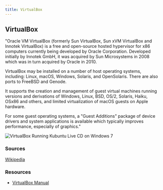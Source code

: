 ```yaml
---
title: VirtualBox
---
```

## VirtualBox

<!-- The article goes here, in GitHub-flavored Markdown. Feel free to add YouTube videos, images, and CodePen/JSBin embeds  -->

"Oracle VM VirtualBox (formerly Sun VirtualBox, Sun xVM VirtualBox and Innotek VirtualBox) is a free and open-source hosted hypervisor for x86 computers currently being developed by Oracle Corporation. Developed initially by Innotek GmbH, it was acquired by Sun Microsystems in 2008 which was in turn acquired by Oracle in 2010.

VirtualBox may be installed on a number of host operating systems, including: Linux, macOS, Windows, Solaris, and OpenSolaris. There are also ports to FreeBSD and Genode.

It supports the creation and management of guest virtual machines running versions and derivations of Windows, Linux, BSD, OS/2, Solaris, Haiku, OSx86 and others, and limited virtualization of macOS guests on Apple hardware.

For some guest operating systems, a "Guest Additions" package of device drivers and system applications is available which typically improves performance, especially of graphics."

![VirtualBox Running Kubuntu Live CD on Windows 7](https://upload.wikimedia.org/wikipedia/commons/thumb/7/7c/VirtualBox_screenshot.png/300px-VirtualBox_screenshot.png)

### Sources
[Wikipedia](https://en.wikipedia.org/wiki/VirtualBox)

### Resources
- [VirtualBox Manual](https://www.virtualbox.org/manual/ch01.html)

